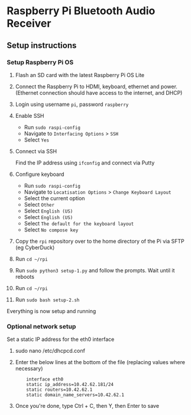# Raspberry Pi Bluetooth Audio Receiver

## Setup instructions

### Setup Raspberry Pi OS

1. Flash an SD card with the latest Raspberry Pi OS Lite

2. Connect the Raspberry Pi to HDMI, keyboard, ethernet and power. (Ethernet connection should have access to the internet, and DHCP)

3. Login using username `pi`, password `raspberry`

4. Enable SSH
    * Run `sudo raspi-config`
    * Navigate to `Interfacing Options` > `SSH`
    * Select `Yes`

5. Connect via SSH

    Find the IP address using `ifconfig` and connect via Putty

6. Configure keyboard

    * Run `sudo raspi-config`
    * Navigate to `Locatisation Options` > `Change Keyboard Layout` 
    * Select the current option
    * Select `Other`
    * Select `English (US)`
    * Select `English (US)`
    * Select `The default for the keyboard layout`
    * Select `No compose key`

7. Copy the `rpi` repository over to the home directory of the Pi via SFTP (eg CyberDuck)

8. Run `cd ~/rpi`

9. Run `sudo python3 setup-1.py` and follow the prompts. Wait until it reboots

10. Run `cd ~/rpi`

11. Run `sudo bash setup-2.sh`

Everything is now setup and running

### Optional network setup

Set a static IP address for the eth0 interface

1. sudo nano /etc/dhcpcd.conf
2. Enter the below lines at the bottom of the file (replacing values where necessary)

    ```
        interface eth0
        static ip_address=10.42.62.181/24
        static routers=10.42.62.1
        static domain_name_servers=10.42.62.1
    ```
3. Once you're done, type Ctrl + C, then Y, then Enter to save
